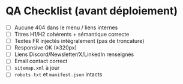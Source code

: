 # QA Checklist (avant déploiement)

- [ ] Aucune 404 dans le menu / liens internes
- [ ] Titres H1/H2 cohérents + sémantique correcte
- [ ] Textes FR injectés intégralement (pas de troncature)
- [ ] Responsive OK (≥320px)
- [ ] Liens Discord/Newsletter/X/LinkedIn renseignés
- [ ] Email contact correct
- [ ] `sitemap.xml` à jour
- [ ] `robots.txt` et `manifest.json` intacts
